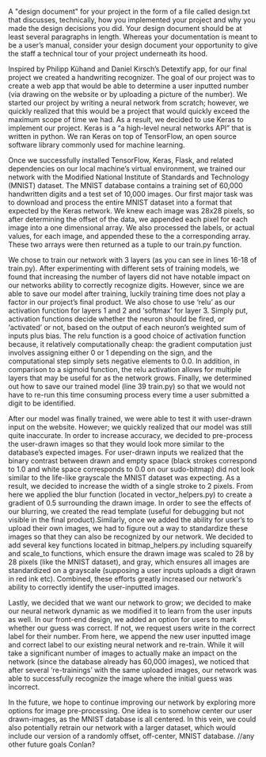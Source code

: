 
A "design document" for your project in the form of a file called design.txt that discusses, technically, how you implemented your project and why you made the design decisions you did. Your design document should be at least several paragraphs in length. Whereas your documentation is meant to be a user’s manual, consider your design document your opportunity to give the staff a technical tour of your project underneath its hood.

Inspired by Philipp Kühand and Daniel Kirsch’s Detextify app, for our final project we created a handwriting recognizer. The goal of our project was to create a web app that would be able to determine a user inputted number (via drawing on the website or by uploading a picture of the number). We started our project by writing a neural network from scratch; however, we quickly realized that this would be a project that would quickly exceed the maximum scope of time we had. As a result, we decided to use Keras to implement our project. Keras is a “a high-level neural networks API” that is written in python. We ran Keras on top of TensorFlow, an open source software library commonly used for machine learning. 

Once we successfully installed TensorFlow, Keras, Flask, and related dependencies on our local machine’s virtual environment, we trained our network with the Modified National Institute of Standards and Technology (MNIST) dataset. The MNIST database contains a training set of 60,000 handwritten digits and a test set of 10,000 images. Our first major task was to download and process the entire MNIST dataset into a format that expected by the Keras network. We knew each image was 28x28 pixels, so after determining the offset of the data, we appended each pixel for each image into a one dimensional array. We also processed the labels, or actual values, for each image, and appended these to the a corresponding array. These two arrays were then returned as a tuple to our train.py function. 

We chose to train our network with 3 layers (as you can see in lines 16-18 of train.py). After experimenting with different sets of training models, we found that increasing the number of layers did not have notable impact on our networks ability to correctly recognize digits. However, since we are able to save our model after training, luckily training time does not play a factor in our project’s final product. We also chose to use ‘relu’ as our activation function for layers 1 and 2 and ‘softmax’ for layer 3. Simply put, activation functions decide whether the neuron should be fired, or ‘activated’ or not, based on the output of each neuron’s weighted sum of inputs plus bias. The relu function is a good choice of activation function because, it relatively computationally cheap: the gradient computation just involves assigning either 0 or 1 depending on the sign, and the computational step simply sets negative elements to 0.0. In addition, in comparison to a sigmoid function, the relu activation allows for multiple layers that may be useful for as the network grows. Finally, we determined out how to save our trained model (line 39 train.py) so that we would not have to re-run this time consuming process every time a user submitted a digit to be identified. 

After our model was finally trained, we were able to test it with user-drawn input on the website. However; we quickly realized that our model was still quite inaccurate. In order to increase accuracy, we decided to pre-process the user-drawn images so that they would look more similar to the database’s expected images. For user-drawn inputs we realized that the binary contrast between drawn and empty space (black strokes correspond to 1.0 and white space corresponds to 0.0 on our sudo-bitmap) did not look similar to the life-like grayscale the MNIST dataset was expecting. As a result, we decided to increase the width of a single stroke to 2 pixels. From here we applied the blur function (located in vector_helpers.py) to create a gradient of 0.5 surrounding the drawn image. In order to see the effects of our blurring, we created the read template (useful for debugging but not visible in the final product).Similarly, once we added the ability for user’s to upload their own images, we had to figure out a way to standardize these images so that they can also be recognized by our network. We decided to add several key functions located in bitmap_helpers.py including squareify and scale_to functions, which ensure the drawn image was scaled to 28 by 28 pixels (like the MNIST dataset), and gray, which ensures all images are standardized on a grayscale (supposing a user inputs uploads a digit drawn in red ink etc). Combined, these efforts greatly increased our network's ability to correctly identify the user-inputted images.

Lastly, we decided that we want our network to grow; we decided to make our neural network dynamic as we modified it to learn from the user inputs as well. In our front-end design, we added an option for users to mark whether our guess was correct. If not, we request users write in the correct label for their number. From here, we append the new user inputted image and correct label to our existing neural network and re-train. While it will take a significant number of images to actually make an impact on the network (since the database already has 60,000 images), we noticed that after several ‘re-trainings’ with the same uploaded images, our network was able to successfully recognize the image where the initial guess was incorrect. 

In the future, we hope to continue improving our network by exploring more options for image pre-processing. One idea is to somehow center our user drawn-images, as the MNIST database is all centered. In this vein, we could also potentially retrain our network with a larger dataset, which would include our version of a randomly offset, off-center, MNIST database. //any other future goals Conlan? 